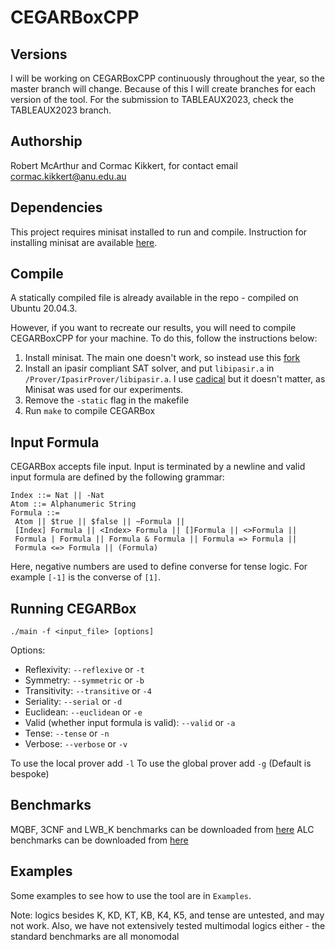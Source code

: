 # CEGARBoxCPP

## Versions
I will be working on CEGARBoxCPP continuously throughout the year, so the master branch will change. Because of this I will create branches for each version of the tool.
For the submission to TABLEAUX2023, check the TABLEAUX2023 branch.

## Authorship
Robert McArthur and Cormac Kikkert, for contact email cormac.kikkert@anu.edu.au

## Dependencies
This project requires minisat installed to run and compile. Instruction for installing minisat are available [here](https://github.com/niklasso/minisat).

## Compile
A statically compiled file is already available in the repo - compiled on Ubuntu 20.04.3.

However, if you want to recreate our results, you will need to compile CEGARBoxCPP for your machine. To do this, follow the instructions below:

1. Install minisat. The main one doesn't work, so instead use this [fork](https://github.com/agurfinkel/minisat)
2. Install an ipasir compliant SAT solver, and put `libipasir.a` in `/Prover/IpasirProver/libipasir.a`. I use [cadical](https://github.com/arminbiere/cadical) but it doesn't matter, as Minisat was used for our experiments.
3. Remove the `-static` flag in the makefile
4. Run ``make`` to compile CEGARBox


## Input Formula
CEGARBox accepts file input. Input is terminated by a newline and valid input formula are defined by the following grammar:
```
Index ::= Nat || -Nat
Atom ::= Alphanumeric String
Formula ::=
 Atom || $true || $false || ~Formula ||
 [Index] Formula || <Index> Formula || []Formula || <>Formula || 
 Formula | Formula || Formula & Formula || Formula => Formula || 
 Formula <=> Formula || (Formula) 
```

Here, negative numbers are used to define converse for tense logic. For example ``[-1]`` is the converse of ``[1]``.

## Running CEGARBox 

``./main -f <input_file> [options]``

Options:

* Reflexivity: ``--reflexive`` or ``-t``
* Symmetry: ``--symmetric`` or ``-b``
* Transitivity: ``--transitive`` or ``-4``
* Seriality: ``--serial`` or ``-d``
* Euclidean: ``--euclidean`` or ``-e``
* Valid (whether input formula is valid): ``--valid`` or ``-a``
* Tense: ``--tense`` or `-n`
* Verbose: ``--verbose`` or `-v`

To use the local prover add `-l`
To use the global prover add `-g`
(Default is bespoke)

## Benchmarks

MQBF, 3CNF and LWB_K benchmarks can be downloaded from [here](http://www.cril.univ-artois.fr/~montmirail/mosaic/#)
ALC benchmarks can be downloaded from [here](https://web.archive.org/web/20190305011522/http://users.cecs.anu.edu.au/~rpg/BDDTab/)

## Examples
Some examples to see how to use the tool are in `Examples`.

Note: logics besides K, KD, KT, KB, K4, K5, and tense are untested, and may not work.
Also, we have not extensively tested multimodal logics either - the standard benchmarks are all monomodal
